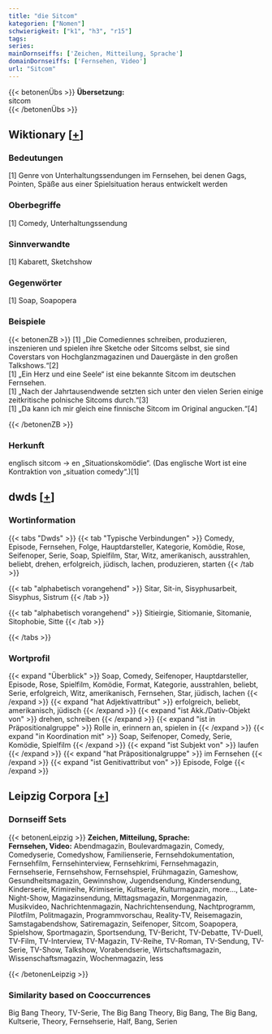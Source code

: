```yaml
---
title: "die Sitcom"
kategorien: ["Nomen"]
schwierigkeit: ["k1", "h3", "r15"]
tags:
series:
mainDornseiffs: ['Zeichen, Mitteilung, Sprache']
domainDornseiffs: ['Fernsehen, Video']
url: "Sitcom"
---
```


{{< betonenÜbs >}}
**Übersetzung:**  
sitcom  
{{< /betonenÜbs >}}

## Wiktionary [[+](https://de.wiktionary.org/wiki/Sitcom)]

### Bedeutungen
[1] Genre von Unterhaltungssendungen im Fernsehen, bei denen Gags, Pointen, Späße aus einer Spielsituation heraus entwickelt werden  

### Oberbegriffe
[1] Comedy, Unterhaltungssendung  

### Sinnverwandte
[1] Kabarett, Sketchshow  

### Gegenwörter
[1] Soap, Soapopera  

### Beispiele
{{< betonenZB >}}
[1] „Die Comediennes schreiben, produzieren, inszenieren und spielen ihre Sketche oder Sitcoms selbst, sie sind Coverstars von Hochglanzmagazinen und Dauergäste in den großen Talkshows.“[2]  
[1] „Ein Herz und eine Seele“ ist eine bekannte Sitcom im deutschen Fernsehen.  
[1] „Nach der Jahrtausendwende setzten sich unter den vielen Serien einige zeitkritische polnische Sitcoms durch.“[3]  
[1] „Da kann ich mir gleich eine finnische Sitcom im Original angucken.“[4]  

{{< /betonenZB >}}
### Herkunft
englisch sitcom → en „Situationskomödie“. (Das englische Wort ist eine Kontraktion von „situation comedy“.)[1]  



## dwds [[+](https://www.dwds.de/wb/Sitcom)]

### Wortinformation
{{< tabs "Dwds" >}}
{{< tab "Typische Verbindungen" >}}
Comedy, Episode, Fernsehen, Folge, Hauptdarsteller, Kategorie, Komödie, Rose, Seifenoper, Serie, Soap, Spielfilm, Star, Witz, amerikanisch, ausstrahlen, beliebt, drehen, erfolgreich, jüdisch, lachen, produzieren, starten
{{< /tab >}}

{{< tab "alphabetisch vorangehend" >}}
Sitar, Sit-in, Sisyphusarbeit, Sisyphus, Sistrum
{{< /tab >}}

{{< tab "alphabetisch vorangehend" >}}
Sitieirgie, Sitiomanie, Sitomanie, Sitophobie, Sitte
{{< /tab >}}

{{< /tabs >}}

### Wortprofil
{{< expand "Überblick" >}} Soap, Comedy, Seifenoper, Hauptdarsteller, Episode, Rose, Spielfilm, Komödie, Format, Kategorie, ausstrahlen, beliebt, Serie, erfolgreich, Witz, amerikanisch, Fernsehen, Star, jüdisch, lachen {{< /expand >}}
{{< expand "hat Adjektivattribut" >}} erfolgreich, beliebt, amerikanisch, jüdisch {{< /expand >}}
{{< expand "ist Akk./Dativ-Objekt von" >}} drehen, schreiben {{< /expand >}}
{{< expand "ist in Präpositionalgruppe" >}} Rolle in, erinnern an, spielen in {{< /expand >}}
{{< expand "in Koordination mit" >}} Soap, Seifenoper, Comedy, Serie, Komödie, Spielfilm {{< /expand >}}
{{< expand "ist Subjekt von" >}} laufen {{< /expand >}}
{{< expand "hat Präpositionalgruppe" >}} im Fernsehen {{< /expand >}}
{{< expand "ist Genitivattribut von" >}} Episode, Folge {{< /expand >}}

## Leipzig Corpora [[+](https://corpora.uni-leipzig.de/en/res?word=Sitcom&corpusId=deu_newscrawl-public_2018)]

### Dornseiff Sets
{{< betonenLeipzig >}}
**Zeichen, Mitteilung, Sprache:**  
**Fernsehen, Video:** Abendmagazin, Boulevardmagazin, Comedy, Comedyserie, Comedyshow, Familienserie, Fernsehdokumentation, Fernsehfilm, Fernsehinterview, Fernsehkrimi, Fernsehmagazin, Fernsehserie, Fernsehshow, Fernsehspiel, Frühmagazin, Gameshow, Gesundheitsmagazin, Gewinnshow, Jugendsendung, Kindersendung, Kinderserie, Krimireihe, Krimiserie, Kultserie, Kulturmagazin, more..., Late-Night-Show, Magazinsendung, Mittagsmagazin, Morgenmagazin, Musikvideo, Nachrichtenmagazin, Nachrichtensendung, Nachtprogramm, Pilotfilm, Politmagazin, Programmvorschau, Reality-TV, Reisemagazin, Samstagabendshow, Satiremagazin, Seifenoper, Sitcom, Soapopera, Spielshow, Sportmagazin, Sportsendung, TV-Bericht, TV-Debatte, TV-Duell, TV-Film, TV-Interview, TV-Magazin, TV-Reihe, TV-Roman, TV-Sendung, TV-Serie, TV-Show, Talkshow, Vorabendserie, Wirtschaftsmagazin, Wissenschaftsmagazin, Wochenmagazin, less  

{{< /betonenLeipzig >}}

### Similarity based on Cooccurrences
Big Bang Theory, TV-Serie, The Big Bang Theory, Big Bang, The Big Bang, Kultserie, Theory, Fernsehserie, Half, Bang, Serien

